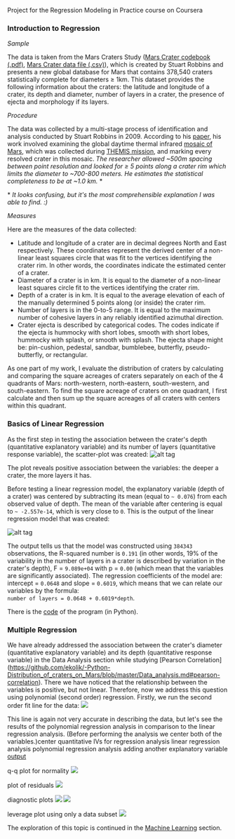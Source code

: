 Project for the Regression Modeling in Practice course on Coursera

### Introduction to Regression
*Sample*

The data is taken from the Mars Craters Study ([Mars Crater codebook (.pdf)](https://d396qusza40orc.cloudfront.net/phoenixassets/data-management-visualization/Mars%20Crater%20Codebook.pdf), [Mars Crater data file (.csv)](https://d396qusza40orc.cloudfront.net/phoenixassets/data-management-visualization/marscrater_pds.csv)), which is created by Stuart Robbins and presents a new global database for Mars that contains 378,540 craters statistically complete for diameters ≥ 1km. This dataset provides the following information about the craters: the latitude and longitude of a crater, its depth and diameter, number of layers in a crater, the presence of ejecta and morphology if its layers. 

*Procedure*

The data was collected by a multi-stage process of identification and analysis conducted by Stuart Robbins in 2009. According to his [paper](http://about.sjrdesign.net/research_mars.html#crater_database_mars), his work involved examining the global daytime thermal infrared [mosaic of Mars](http://www.mars.asu.edu/data/thm_dir/), which was collected during [THEMIS mission](http://www.nasa.gov/mission_pages/themis/mission/index.html), and marking every resolved crater in this mosaic. *The researcher allowed ~500m spacing between point resolution and looked for ≥ 5 points along a crater rim which limits the diameter to ~700-800 meters. He estimates the statistical completeness to be at ~1.0 km.* *

\* *It looks confusing, but it's the most comprehensible explanation I was able to find. :)*

*Measures*

Here are the measures of the data collected:
* Latitude and longitude of a crater are in decimal degrees North and East respectively. These coordinates represent the derived center of a non-linear least squares circle that was fit to the vertices identifying the crater rim. In other words, the coordinates indicate the estimated center of a crater.
* Diameter of a crater is in km. It is equal to the diameter of a non-linear least squares circle fit to the vertices identifying the crater rim.
* Depth of a crater is in km. It is equal to the average elevation of each of the manually determined 5 points along (or inside) the crater rim.
* Number of layers is in the 0-to-5 range. It is equal to the maximum number of cohesive layers in any reliably identified azimuthal direction.
* Crater ejecta is described by categorical codes. The codes indicate if the ejecta is hummocky with short lobes, smooth with short lobes, hummocky with splash, or smooth with splash. The ejecta shape might be: pin-cushion, pedestal, sandbar, bumblebee, butterfly, pseudo-butterfly, or rectangular.

As one part of my work, I evaluate the distribution of craters by calculating and comparing the square acreages of craters separately on each of the 4 quadrants of Mars: north-western, north-eastern, south-western, and south-eastern. To find the square acreage of craters on one quadrant, I first calculate and then sum up the square acreages of all craters with centers within this quadrant.

### Basics of Linear Regression

As the first step in testing the association between the crater's depth (quantitative explanatory variable) and its number of layers (quantitative response variable), the scatter-plot was created:
![alt tag](https://github.com/ekolik/-Python-Distribution_of_craters_on_Mars/blob/master/regression_modeling/depth-vs-numberlayers.png)

The plot reveals positive association between the variables: the deeper a crater, the more layers it has.

Before testing a linear regression model, the explanatory variable (depth of a crater) was centered by subtracting its mean (equal to `~ 0.076`) from each observed value of depth. The mean of the variable after centering is equal to `~ -2.557e-14`, which is very close to `0`. This is the output of the linear regression model that was created:

![alt tag](https://github.com/ekolik/-Python-Distribution_of_craters_on_Mars/blob/master/regression_modeling/output_week2.png)

The output tells us that the model was constructed using `384343` observations, the R-squared number is `0.191` (in other words, 19% of the variability in the number of layers in a crater is described by variation in the crater's depth), F = `9.089e+04` with p = `0.00` (which mean that the variables are significantly associated). The regression coefficients of the model are: intercept = `0.0648` and slope = `0.6019`, which means that we can relate our variables by the formula: <br /> `number of layers = 0.0648 + 0.6019*depth`.

There is the [code](https://github.com/ekolik/-Python-Distribution_of_craters_on_Mars/blob/master/regression_modeling/regression_modeling.py) of the program (in Python).

### Multiple Regression


We have already addressed the association between the crater's diameter (quantitative explanatory variable) and its depth (quantitative response variable) in the Data Analysis section while studying [Pearson Correlation] (https://github.com/ekolik/-Python-Distribution_of_craters_on_Mars/blob/master/Data_analysis.md#pearson-correlation). There we have noticed that the relationship between the variables is positive, but not linear. Therefore, now we address this question using polynomial (second order) regression. Firstly, we run the second order fit line for the data:
![](https://github.com/ekolik/-Python-Distribution_of_craters_on_Mars/blob/master/regression_modeling/polynom.png)

This line is again not very accurate in describing the data, but let's see the results of the polynomial regression analysis in comparison to the linear regression analysis. (Before performing the analysis we center both of the variables.)center quantitative IVs for regression analysis
linear regression analysis
polynomial regression analysis
adding another explanatory variable
[output](https://github.com/ekolik/-Python-Distribution_of_craters_on_Mars/blob/master/regression_modeling/output_week3.txt)

q-q plot for normality
![](https://github.com/ekolik/-Python-Distribution_of_craters_on_Mars/blob/master/regression_modeling/qq.png)

plot of residuals
![](https://github.com/ekolik/-Python-Distribution_of_craters_on_Mars/blob/master/regression_modeling/resid_plot.png)

diagnostic plots
![](https://github.com/ekolik/-Python-Distribution_of_craters_on_Mars/blob/master/regression_modeling/num_layers_diagnos.png)
![](https://github.com/ekolik/-Python-Distribution_of_craters_on_Mars/blob/master/regression_modeling/diam_diagnos.png)

leverage plot using only a data subset
![](https://github.com/ekolik/-Python-Distribution_of_craters_on_Mars/blob/master/regression_modeling/leverage.png)



The exploration of this topic is continued in the [Machine Learning](https://github.com/ekolik/-Python-Distribution_of_craters_on_Mars/blob/master/Machine_learning.md) section.
